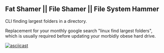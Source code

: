 ## Fat Shamer || File Shamer || File System Hammer

CLI finding largest folders in a directory.

Replacement for your monthly google search "linux find largest folders", which is usually required before updating your morbidly obese hard drive.

[![asciicast](https://asciinema.org/a/LpI9Y2mMMJC87Tx8A7SMvKMD9.svg)](https://asciinema.org/a/LpI9Y2mMMJC87Tx8A7SMvKMD9)
